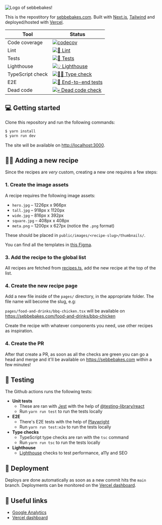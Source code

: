 ![Logo of sebbebakes!](https://github.com/sebastianekstrom/sebbe-baking/assets/1921046/21081a85-9535-44ab-a950-0505d4023315)

This is the repostitory for [sebbebakes.com](https://sebbebakes.com/). Built with [Next.js](https://nextjs.org/), [Tailwind](https://tailwindcss.com) and deployed/hosted with [Vercel](https://vercel.com/).

| Tool             | Status                                                                                                                                                                                              |
|------------------|-----------------------------------------------------------------------------------------------------------------------------------------------------------------------------------------------------|
| Code coverage    |                 [![codecov](https://codecov.io/gh/sebastianekstrom/sebbe-baking/branch/main/graph/badge.svg?token=D5UVAH7X3A)](https://codecov.io/gh/sebastianekstrom/sebbe-baking)                 |
| Lint             |             [![💅 Lint](https://github.com/sebastianekstrom/sebbebakes/actions/workflows/lint.yml/badge.svg)](https://github.com/sebastianekstrom/sebbebakes/actions/workflows/lint.yml)             |
| Tests            | [![🧪 Tests](https://github.com/sebastianekstrom/sebbebakes/actions/workflows/test.yml/badge.svg)](https://github.com/sebastianekstrom/sebbebakes/actions/workflows/test.yml)                        |
| Lighthouse       | [![💡 Lighthouse](https://github.com/sebastianekstrom/sebbebakes/actions/workflows/lighthouse.yml/badge.svg)](https://github.com/sebastianekstrom/sebbebakes/actions/workflows/lighthouse.yml)       |
| TypeScript check | [![🕵🏻 Type check](https://github.com/sebastianekstrom/sebbebakes/actions/workflows/type-check.yml/badge.svg)](https://github.com/sebastianekstrom/sebbebakes/actions/workflows/type-check.yml)      |
| E2E              | [![👀 End-to-end tests](https://github.com/sebastianekstrom/sebbebakes/actions/workflows/playwright.yml/badge.svg)](https://github.com/sebastianekstrom/sebbebakes/actions/workflows/playwright.yml) |
| Dead code        | [![💀 Dead code check](https://github.com/sebastianekstrom/sebbebakes/actions/workflows/dead-code.yml/badge.svg)](https://github.com/sebastianekstrom/sebbebakes/actions/workflows/dead-code.yml)    |

## 💻 Getting started

Clone this repository and run the following commands:

```bash
$ yarn install
$ yarn run dev
```

The site will be available on [http://localhost:3000](http://localhost:3000).

## 🧑‍🍳 Adding a new recipe

Since the recipes are _very_ custom, creating a new one requires a few steps:

### 1. Create the image assets

A recipe requires the following image assets:

- `hero.jpg` – 1226px x 966px
- `tall.jpg` – 918px x 1120px
- `wide.jpg` – 816px x 392px
- `square.jpg` – 408px x 408px
- `meta.png` – 1200px x 627px (notice the `.png` format)

These should be placed in `public/images/<recipe-slug>/thumbnails/`.

You can find all the templates in [this Figma](https://www.figma.com/file/yg7A1e8cgdHObsdZhx7HHA/Redesign?type=design&node-id=327%3A303&t=8CZrdOD5WHJzg4kV-1).

### 3. Add the recipe to the global list

All recipes are fetched from [recipes.ts](https://github.com/sebastianekstrom/sebbe-baking/blob/main/constants/recipes.ts), add the new recipe at the top of the list.

### 4. Create the new recipe page

Add a new file inside of the `pages/` directory, in the appropriate folder. The file name will become the slug, e.g:

`pages/food-and-drinks/bbq-chicken.tsx` will be available on https://sebbebakes.com/food-and-drinks/bbq-chicken

Create the recipe with whatever components you need, use other recipes as inspiration.

### 4. Create the PR

After that create a PR, as soon as all the checks are green you can go a head and merge and it'll be available on https://sebbebakes.com within a few minutes!

## 🧪 Testing

The Github actions runs the following tests:

- **Unit tests**
  - These are ran with [Jest](https://jestjs.io/) with the help of [@testing-library/react](https://testing-library.com/docs/react-testing-library/intro/)
  - Run `yarn run test` to run the tests locally
- **E2E**
  - There's E2E tests with the help of [Playwright](https://playwright.dev/)
  - Run `yarn run test:e2e` to run the tests locally
- **Type checks**
  - TypeScript type checks are ran with the `tsc` command
  - Run `yarn run tsc` to run the tests locally
- **Lighthouse**
  - [Lighthouse](https://github.com/GoogleChrome/lighthouse) checks to test performance, a11y and SEO

## 🚢 Deployment

Deploys are done automatically as soon as a new commit hits the `main` branch. Deployments can be monitored on the [Vercel dashboard](https://vercel.com/sebastianekstrom/sebbe-baking).

## 🔗 Useful links

- [Google Analytics](https://analytics.google.com/analytics/web/#/p346891790/reports/intelligenthome)
- [Vercel dashboard](https://vercel.com/sebastianekstrom/sebbe-baking)
